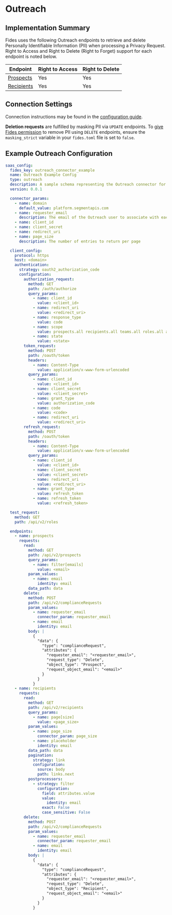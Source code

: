 
# Outreach

## Implementation Summary

Fides uses the following Outreach endpoints to retrieve and delete Personally Identifiable Information (PII) when processing a Privacy Request. Right to Access and Right to Delete (Right to Forget) support for each endpoint is noted below.

|Endpoint | Right to Access | Right to Delete |
|----|----|----|
|[Prospects](https://api.outreach.io/api/v2/docs#manage-prospects-and-accounts) | Yes | Yes |
|[Recipients](https://api.outreach.io/api/v2/docs#recipient) | Yes | Yes |

## Connection Settings

Connection instructions may be found in the [configuration guide](../saas_config).

**Deletion requests** are fulfilled by masking PII via `UPDATE` endpoints. To [give Fides permission](../../../installation/configuration#configuration-variable-reference) to remove PII using `DELETE` endpoints, ensure the `masking_strict` variable in your `fides.toml` file is set to `false`.

## Example Outreach Configuration

```yaml
saas_config:
  fides_key: outreach_connector_example
  name: Outreach Example Config
  type: outreach
  description: A sample schema representing the Outreach connector for Fides
  version: 0.0.1

  connector_params:
    - name: domain
      default_value: platform.segmentapis.com
    - name: requester_email
      description: The email of the Outreach user to associate with each automated compliance request (data_protection_request)
    - name: client_id
    - name: client_secret
    - name: redirect_uri
    - name: page_size
      description: The number of entries to return per page

  client_config:
    protocol: https
    host: <domain>
    authentication:
      strategy: oauth2_authorization_code
      configuration:
        authorization_request:
          method: GET
          path: /auth/authorize
          query_params:
            - name: client_id
              value: <client_id>
            - name: redirect_uri
              value: <redirect_uri>
            - name: response_type
              value: code
            - name: scope
              value: prospects.all recipients.all teams.all roles.all accounts.all audits.all callDispositions.all callPurposes.all calls.all complianceRequests.all contentCategories.all contentCategoryMemberships.all contentCategoryOwnerships.all duties.all emailAddresses.all events.all favorites.all mailAliases.all mailboxes.all mailings.all opportunities.all opportunityProspectRoles.all opportunityStages.all personas.all phoneNumbers.all profiles.all rulesets.all sequenceStates.all sequenceSteps.all sequenceTemplates.all sequences.all snippets.all stages.all taskPriorities.all tasks.all templates.all users.all webhooks.all
            - name: state
              value: <state>
        token_request:
          method: POST
          path: /oauth/token
          headers:
            - name: Content-Type
              value: application/x-www-form-urlencoded
          query_params:
            - name: client_id
              value: <client_id>
            - name: client_secret
              value: <client_secret>
            - name: grant_type
              value: authorization_code
            - name: code
              value: <code>
            - name: redirect_uri
              value: <redirect_uri>
        refresh_request:
          method: POST
          path: /oauth/token
          headers:
            - name: Content-Type
              value: application/x-www-form-urlencoded
          query_params:
            - name: client_id
              value: <client_id>
            - name: client_secret
              value: <client_secret>
            - name: redirect_uri
              value: <redirect_uri>
            - name: grant_type
              value: refresh_token
            - name: refresh_token
              value: <refresh_token>

  test_request:
    method: GET
    path: /api/v2/roles

  endpoints:
    - name: prospects
      requests:
        read:
          method: GET
          path: /api/v2/prospects
          query_params:
            - name: filter[emails]
              value: <email>
          param_values:
            - name: email
              identity: email
          data_path: data
        delete:
          method: POST
          path: /api/v2/complianceRequests
          param_values:
            - name: requester_email
              connector_param: requester_email
            - name: email
              identity: email
          body: |
            {
              "data": {
                "type": "complianceRequest",
                "attributes": {
                  "requester_email": "<requester_email>",
                  "request_type": "Delete",
                  "object_type": "Prospect",
                  "request_object_email": "<email>"
                }
              }
            }
    - name: recipients
      requests:
        read:
          method: GET
          path: /api/v2/recipients
          query_params:
            - name: page[size]
              value: <page_size>
          param_values:
            - name: page_size
              connector_param: page_size
            - name: placeholder
              identity: email
          data_path: data
          pagination:
            strategy: link
            configuration:
              source: body
              path: links.next
          postprocessors:
            - strategy: filter
              configuration:
                field: attributes.value
                value:
                  identity: email
                exact: False
                case_sensitive: False
        delete:
          method: POST
          path: /api/v2/complianceRequests
          param_values:
            - name: requester_email
              connector_param: requester_email
            - name: email
              identity: email
          body: |
            {
              "data": {
                "type": "complianceRequest",
                "attributes": {
                  "requester_email": "<requester_email>",
                  "request_type": "Delete",
                  "object_type": "Recipient",
                  "request_object_email": "<email>"
                }
              }
            }
```
